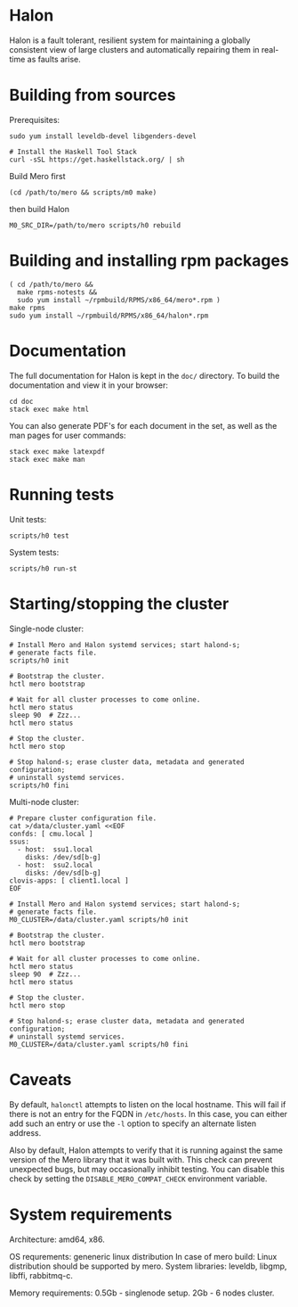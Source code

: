 # Halon

Halon is a fault tolerant, resilient system for maintaining a globally
consistent view of large clusters and automatically repairing them in
real-time as faults arise.

# Building from sources

Prerequisites:

```shell
sudo yum install leveldb-devel libgenders-devel

# Install the Haskell Tool Stack
curl -sSL https://get.haskellstack.org/ | sh
```

Build Mero first

```shell
(cd /path/to/mero && scripts/m0 make)
```

then build Halon

```shell
M0_SRC_DIR=/path/to/mero scripts/h0 rebuild
```

# Building and installing rpm packages

```shell
( cd /path/to/mero &&
  make rpms-notests &&
  sudo yum install ~/rpmbuild/RPMS/x86_64/mero*.rpm )
make rpms
sudo yum install ~/rpmbuild/RPMS/x86_64/halon*.rpm
```

# Documentation

The full documentation for Halon is kept in the `doc/` directory. To
build the documentation and view it in your browser:

```shell
cd doc
stack exec make html
```

You can also generate PDF's for each document in the set, as well as
the man pages for user commands:

```shell
stack exec make latexpdf
stack exec make man
```

# Running tests

Unit tests:

```shell
scripts/h0 test
```

System tests:

```shell
scripts/h0 run-st
```

# Starting/stopping the cluster

Single-node cluster:

```shell
# Install Mero and Halon systemd services; start halond-s;
# generate facts file.
scripts/h0 init

# Bootstrap the cluster.
hctl mero bootstrap

# Wait for all cluster processes to come online.
hctl mero status
sleep 90  # Zzz...
hctl mero status

# Stop the cluster.
hctl mero stop

# Stop halond-s; erase cluster data, metadata and generated configuration;
# uninstall systemd services.
scripts/h0 fini
```

Multi-node cluster:

```shell
# Prepare cluster configuration file.
cat >/data/cluster.yaml <<EOF
confds: [ cmu.local ]
ssus:
  - host:  ssu1.local
    disks: /dev/sd[b-g]
  - host:  ssu2.local
    disks: /dev/sd[b-g]
clovis-apps: [ client1.local ]
EOF

# Install Mero and Halon systemd services; start halond-s;
# generate facts file.
M0_CLUSTER=/data/cluster.yaml scripts/h0 init

# Bootstrap the cluster.
hctl mero bootstrap

# Wait for all cluster processes to come online.
hctl mero status
sleep 90  # Zzz...
hctl mero status

# Stop the cluster.
hctl mero stop

# Stop halond-s; erase cluster data, metadata and generated configuration;
# uninstall systemd services.
M0_CLUSTER=/data/cluster.yaml scripts/h0 fini
```

# Caveats

By default, `halonctl` attempts to listen on the local hostname. This
will fail if there is not an entry for the FQDN in `/etc/hosts`. In
this case, you can either add such an entry or use the `-l` option to
specify an alternate listen address.

Also by default, Halon attempts to verify that it is running against the
same version of the Mero library that it was built with. This check can
prevent unexpected bugs, but may occasionally inhibit testing. You can disable
this check by setting the `DISABLE_MERO_COMPAT_CHECK` environment variable.

# System requirements

Architecture: amd64, x86.

OS requrements: geneneric linux distribution
  In case of mero build: Linux distribution should be supported by mero.
  System libraries: leveldb, libgmp, libffi, rabbitmq-c.

Memory requirements:
   0.5Gb - singlenode setup.
   2Gb   - 6 nodes cluster.
